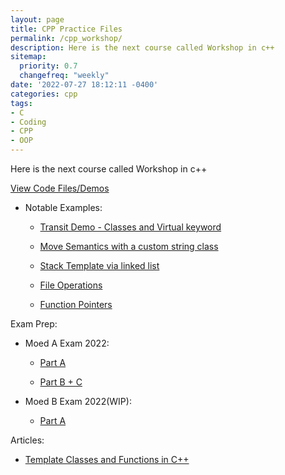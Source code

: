 ```yaml
---
layout: page
title: CPP Practice Files
permalink: /cpp_workshop/
description: Here is the next course called Workshop in c++ 
sitemap:
  priority: 0.7
  changefreq: "weekly"
date: '2022-07-27 18:12:11 -0400'
categories: cpp
tags:
- C
- Coding
- CPP
- OOP
---
```


Here is the next course called Workshop in c++ 

[View Code Files/Demos](https://github.com/avipars/CS-Resources/tree/main/cpp_workshop/Samples)

* Notable Examples: 

    - [Transit Demo - Classes and Virtual keyword](https://github.com/avipars/CS-Resources/tree/main/cpp_workshop/Samples/transit/)


    - [Move Semantics with a custom string class](https://github.com/avipars/CS-Resources/tree/main/cpp_workshop/Samples/string/)


    - [Stack Template via linked list](https://github.com/avipars/CS-Resources/tree/main/cpp_workshop/Samples/Stack_Linked_list.h)


    - [File Operations](https://github.com/avipars/CS-Resources/tree/main/cpp_workshop/Samples/book.cpp)


    - [Function Pointers](https://github.dev/avipars/CS-Resources/blob/07664b6f00a60bf0a1078f60c744a5006e51326e/cpp_workshop/Samples/FunctPointers.cpp)


Exam Prep: 

* Moed A Exam 2022: 

    - [Part A](https://avipars.github.io/CS-Resources/cpp_workshop/Exam_2022/)


    - [Part B + C](https://github.com/avipars/CS-Resources/tree/main/cpp_workshop/Exam_2022/open)


* Moed B Exam 2022(WIP): 

    - [Part A](https://github.com/avipars/CS-Resources/blob/main/cpp_workshop/Moed_B_2022/README.md)


Articles:

- [Template Classes and Functions in C++](https://tech.aviparshan.com/2022/07/learn-c-and-oop-easily-template.html?utm_source=csavi)

<!-- ^\(\d+\) -->
